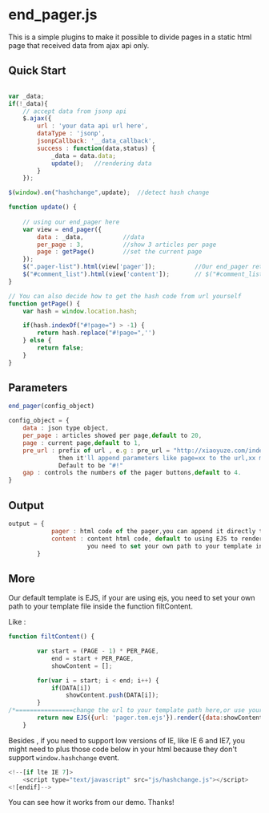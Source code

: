 # end_pager.js #

This is a simple plugins to make it possible to divide pages in a static html page that received data from ajax api only.

## Quick Start ##

```javascript

var _data;
if(!_data){
	// accept data from jsonp api
	$.ajax({
		url : 'your data api url here',
		dataType : 'jsonp',
		jsonpCallback: '__data_callback',
		success : function(data,status) {
			_data = data.data;	
			update();	//rendering data
		}
	});

$(window).on("hashchange",update);	//detect hash change

function update() {
	
	// using our end_pager here
	var view = end_pager({
		data : _data,			//data
		per_page : 3,			//show 3 articles per page
		page : getPage() 		//set the current page
	});
	$(".pager-list").html(view['pager']); 			//Our end_pager return the html code, set them to where you 												//need to show them. For this case , $('.pager-list') is 													//our articles container.
	$("#comment_list").html(view['content']);		// $("#comment_list") is our pager buttons' container.
}

// You can also decide how to get the hash code from url yourself
function getPage() {
	var hash = window.location.hash;

	if(hash.indexOf("#!page=") > -1) {
		return hash.replace("#!page=",'')
	} else {
		return false;
	}
}
```


## Parameters ##

```javascript
end_pager(config_object)

config_object = {
	data : json type object,
	per_page : articles showed per page,default to 20,
	page : current page,default to 1,
	pre_url : prefix of url , e.g : pre_url = "http://xiaoyuze.com/index.php?",
			  then it'll append parameters like page=xx to the url,xx means the current page number.
			  Default to be "#!"
	gap : controls the numbers of the pager buttons,default to 4.
}
```

## Output ##

```javascript
output = {
			pager : html code of the pager,you can append it directly to your pager container.
			content : content html code, default to using EJS to render,
					  you need to set your own path to your template inside the function filtContent();
		}
```

## More ##

Our default template is EJS, if your are using ejs, you need to set your own path to your template file inside the function filtContent.

Like : 
```javascript
function filtContent() {

		var start = (PAGE - 1) * PER_PAGE,
			end = start + PER_PAGE,
			showContent = [];

		for(var i = start; i < end; i++) {
			if(DATA[i])
				showContent.push(DATA[i]);
		}
/*================change the url to your template path here,or use your own template instead of EJS===============*/ 
		return new EJS({url: 'pager.tem.ejs'}).render({data:showContent});
	}
```

Besides , if you need to support low versions of IE, like IE 6 and IE7, you might need to plus those code below in your html because they don't support `window.hashchange` event.
```javascript
<!--[if lte IE 7]>
	<script type="text/javascript" src="js/hashchange.js"></script>
<![endif]-->
```

You can see how it works from our demo. Thanks!
